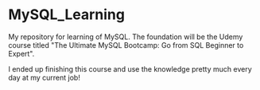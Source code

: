 # MySQL_Learning
My repository for learning of MySQL. The foundation will be the Udemy course titled "The Ultimate MySQL Bootcamp: Go from SQL Beginner to Expert".

I ended up finishing this course and use the knowledge pretty much every day at my current job!
